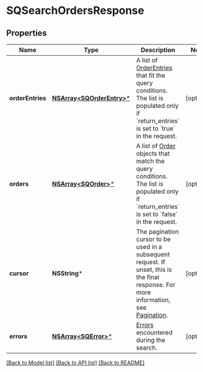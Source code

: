 # SQSearchOrdersResponse

## Properties
Name | Type | Description | Notes
------------ | ------------- | ------------- | -------------
**orderEntries** | [**NSArray&lt;SQOrderEntry&gt;***](SQOrderEntry.md) | A list of [OrderEntries](https://developer.squareup.com/reference/square_2023-10-18/objects/OrderEntry) that fit the query conditions. The list is populated only if &#x60;return_entries&#x60; is set to &#x60;true&#x60; in the request. | [optional] 
**orders** | [**NSArray&lt;SQOrder&gt;***](SQOrder.md) | A list of [Order](https://developer.squareup.com/reference/square_2023-10-18/objects/Order) objects that match the query conditions. The list is populated only if &#x60;return_entries&#x60; is set to &#x60;false&#x60; in the request. | [optional] 
**cursor** | **NSString*** | The pagination cursor to be used in a subsequent request. If unset, this is the final response. For more information, see [Pagination](https://developer.squareup.com/docs/build-basics/common-api-patterns/pagination). | [optional] 
**errors** | [**NSArray&lt;SQError&gt;***](SQError.md) | [Errors](https://developer.squareup.com/reference/square_2023-10-18/objects/Error) encountered during the search. | [optional] 

[[Back to Model list]](../README.md#documentation-for-models) [[Back to API list]](../README.md#documentation-for-api-endpoints) [[Back to README]](../README.md)


